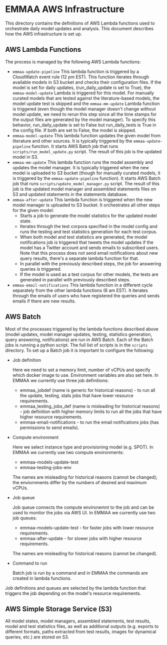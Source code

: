# EMMAA AWS Infrastructure
This directory contains the definitions of AWS Lambda functions
used to orchestrate daily model updates and analysis. This document describes
how the AWS infrastructure is set up.

## AWS Lambda Functions
The process is managed by the following AWS Lambda functions:
- `emmaa-update-pipeline`
  This lambda function is triggered by a CloudWatch event rule (12 pm EST).
  This function iterates through available models in S3 bucket and checks their
  configuration files. If the model is set for daily updates, (run_daily_update
  is set to True), the `emmaa-model-update` Lambda is triggered for this model. For
  manually curated models that are tested against the literature-based models,
  the model update test is skipped and the `emmaa-mm-update` Lambda function is
  triggered (even though the model manager doesn't change without model update,
  we need to rerun this step since all the time stamps for the output files are
  generated by the model manager). To specify this behavior, run_daily_update
  is set to False but run_daily_tests is True in the config file.
  If both are set to False, the model is skipped.
- `emmaa-model-update`
  This lambda function updates the given model from literature and other sources.
  It is typically triggered by the `emmaa-update-pipeline` function.
  It starts AWS Batch job that runs `scripts/run_model_update.py` script.
  The result of this job is the updated model in S3.
- `emmaa-mm-update`
  This lambda function runs the model assembly and updates the model
  manager. It is typically triggered when the new model is uploaded to
  S3 bucket (though for manually curated models, it is triggered by the
  `emmaa-update-pipeline` function). It starts AWS Batch job that runs
  `scripts/update_model_manager.py` script. The result of this job is the
   updated model manager and assembled statements files on S3 and updated
   statements in the statements database.
- `emmaa-after-update`
  This lambda function is triggered when the new model manager is uploaded to
  S3 bucket. It orchestrates all other steps for the given model:
   - Starts a job to generate the model statistics for the updated model state.
   - Iterates through the test corpora specified in the model config and
     runs the testing and test statistics generation for each test corpus.
   - When both model and test statistics are generated, the model notifications
     job is triggered that tweets the model updates if the model has a Twitter
     account and sends emails to subscribed users. Note that this process
     does not send email notifications about new query results, there's a separate
     lambda function for that.
   - In parallel with the previously described steps, the job for answering
     queries is triggered.
   - If the model is used as a test corpus for other models, the tests are
     generated in parallel with previously described steps.
- `emmaa-email-notifications`
  This lambda function in a different cycle separately from the other lambda
  functions (6 am EST). It iterates through the emails of users who have
  registered the queries and sends emails if there are new results.

## AWS Batch
Most of the processes triggered by the lambda functions described above
(model updates, model manager updates, testing, statistics generation,
query answering, notifications) are run in AWS Batch. Each of the Batch jobs
is running a python script. The full list of scripts is in the `scripts` 
directory. To set up a Batch job it is important to configure the following:

- Job definition
  
  Here we need to set a memory limit, number of vCPUs and specify which docker
  image to use. Environment variables are also set here.
  In EMMAA we currently use three job definitions:
  - emmaa_jobdef (name is generic for historical reasons) - to run all the
  update, testing, stats jobs that have lower resource requirements.
  - emmaa_testing_jobs_def (name is misleading for historical reasons) - job
  definition with higher memory limits to run all the jobs that have higher
  resource requirements.
  - emmaa-email-notifications - to run the email notifications jobs (has
  permissions to send emails).

- Compute environment

  Here we select instance type and provisioning model (e.g. SPOT).
  In EMMAA we currently use two compute environments:
  - emmaa-models-update-test
  - emmaa-testing-jobs-env

  The names are misleading for historical reasons (cannot be changed); the
  enviornments differ by the numbers of desired and maximum vCPUs.

- Job queue

  Job queue connects the compute environemnt to the job and can be used to
  monitor the jobs via AWS UI.
  In EMMAA we currently use two job queues:
  - emmaa-models-update-test - for faster jobs with lower resource requirements.
  - emmaa-after-update - for slower jobs with higher resource requirements.

  The names are misleading for historical reasons (cannot be changed).

- Command to run

  Batch job is run by a command and in EMMAA the commands are created in
  lambda functions.

Job definitions and queues are selected by the lambda function that triggers
the job depending on the model's resource requirements.

## AWS Simple Storage Service (S3)

All model states, model managers, assembled statements, test results, model and
test statistics files, as well as additional outputs (e.g. exports to different
formats, paths extracted from test results, images for dynamical queries, etc.)
are stored on S3.